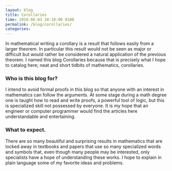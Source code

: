 ```yaml
---
layout: blog
title: Corollaries
time: 2018-06-03 10:10:00 0100
permalink: /blog/corollaries/
categories: 
---
```


In mathematical writing a corollary is a result that follows easily from a larger theorem. In particular this result would not be seen as major or difficult but would rather be considered a natural application of the previous theorem. I named this blog Corollaries because that is precisely what I hope to catalog here; neat and short tidbits of mathematics, corollaries.

### Who is this blog for?

I intend to avoid formal proofs in this blog so that anyone with an interest in mathematics can follow the arguments. At some stage during a math degree one is taught how to read and write proofs, a powerful tool of logic, but this is specialized skill not possessed by everyone. It is my hope that an engineer or computer programmer would find the articles here understandable and entertaining.

### What to expect.

There are so many beautiful and surprising results in mathematics that are locked away in textbooks and papers that use so many specialized words and symbols that, even though many people may be interested, only specialists have a hope of understanding these works. I hope to explain in plain language some of my favorite ideas and problems.  
